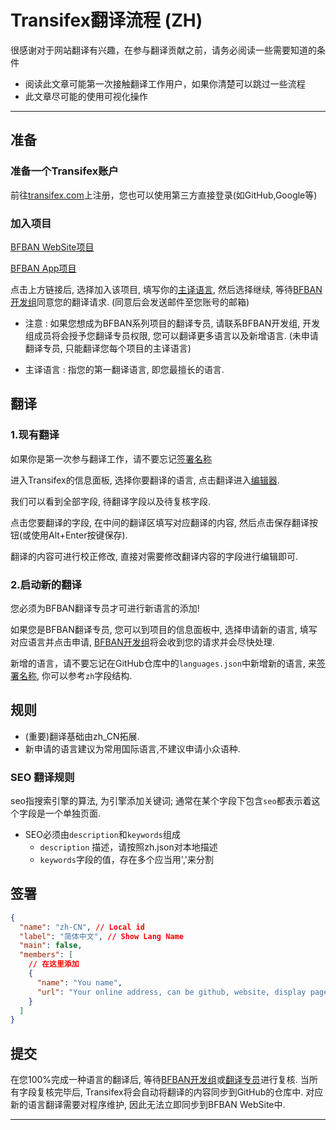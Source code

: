 # Transifex翻译流程 (ZH)

很感谢对于网站翻译有兴趣，在参与翻译贡献之前，请务必阅读一些需要知道的条件

* 阅读此文章可能第一次接触翻译工作用户，如果你清楚可以跳过一些流程
* 此文章尽可能的使用可视化操作
----

## 准备

### 准备一个Transifex账户
前往[transifex.com](transifex.com)上注册，您也可以使用第三方直接登录(如GitHub,Google等)

### 加入项目

[BFBAN WebSite项目](https://app.transifex.com/bfban/bfban-website)

[BFBAN App项目](https://explore.transifex.com/bfban/bfban-app-mobile/)

点击上方链接后, 选择加入该项目, 填写你的[主译语言](), 然后选择继续, 等待[BFBAN开发组]同意您的翻译请求. (同意后会发送邮件至您账号的邮箱)

 - 注意 : 如果您想成为BFBAN系列项目的翻译专员, 请联系BFBAN开发组, 开发组成员将会授予您翻译专员权限, 您可以翻译更多语言以及新增语言. (未申请翻译专员, 只能翻译您每个项目的主译语言)
              
 - 主译语言 : 指您的第一翻译语言, 即您最擅长的语言.


## 翻译

### 1.现有翻译

如果你是第一次参与翻译工作，请不要忘记[签署名称]

进入Transifex的信息面板, 选择你要翻译的语言, 点击翻译进入[编辑器](https://app.transifex.com/bfban/editor/).
              
我们可以看到全部字段, 待翻译字段以及待复核字段.
              
点击您要翻译的字段, 在中间的翻译区填写对应翻译的内容, 然后点击保存翻译按钮(或使用Alt+Enter按键保存).
              
翻译的内容可进行校正修改, 直接对需要修改翻译内容的字段进行编辑即可.

### 2.启动新的翻译

您必须为BFBAN翻译专员才可进行新语言的添加!

如果您是BFBAN翻译专员, 您可以到项目的信息面板中, 选择申请新的语言, 填写对应语言并点击申请, [BFBAN开发组]将会收到您的请求并会尽快处理.
              
新增的语言，请不要忘记在GitHub仓库中的`languages.json`中新增新的语言, 来[签署名称], 你可以参考`zh`字段结构.

## 规则

- (重要)翻译基础由zh_CN拓展.
- 新申请的语言建议为常用国际语言,不建议申请小众语种.

### SEO 翻译规则

seo指搜索引擎的算法, 为引擎添加关键词; 通常在某个字段下包含`seo`都表示着这个字段是一个单独页面.

- SEO必须由`description`和`keywords`组成
  - `description` 描述，请按照zh.json对本地描述
  - `keywords`字段的值，存在多个应当用','来分割

## 签署

```json
{
  "name": "zh-CN", // Local id
  "label": "简体中文", // Show Lang Name
  "main": false,
  "members": [
    // 在这里添加
    {
      "name": "You name",
      "url": "Your online address, can be github, website, display page"
    }
  ]
}
```

## 提交

在您100%完成一种语言的翻译后, 等待[BFBAN开发组]或[翻译专员](https://app.transifex.com/bfban/teams/)进行复核. 当所有字段复核完毕后, Transifex将会自动将翻译的内容同步到GitHub的仓库中. 对应新的语言翻译需要对程序维护, 因此无法立即同步到BFBAN WebSite中.

----

[BFBAN开发组]:()
[签署名称]:前往[/front/public/config/languages.json](languages.json)中找到对应语言下添加`members`内容
[GithubDesktop]:https://docs.github.com/zh/get-started/using-github/github-desktop
